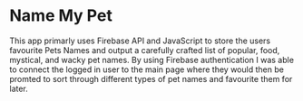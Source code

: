 # Name My Pet
This app primarly uses Firebase API and JavaScript to store the users favourite Pets Names and output a carefully crafted list of popular, food, mystical, and wacky pet names. By using Firebase authentication I was able to connect the logged in user to the main page where they would then be promted to sort through different types of pet names and favourite them for later.  
